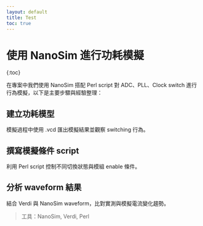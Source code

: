 ```yaml
---
layout: default
title: Test
toc: true
---
```


# 使用 NanoSim 進行功耗模擬

{:toc}

在專案中我們使用 NanoSim 搭配 Perl script 對 ADC、PLL、Clock switch 進行行為模擬，以下是主要步驟與經驗整理：

## 建立功耗模型
模擬過程中使用 .vcd 匯出模擬結果並觀察 switching 行為。

## 撰寫模擬條件 script
利用 Perl script 控制不同切換狀態與模組 enable 條件。

## 分析 waveform 結果
結合 Verdi 與 NanoSim waveform，比對實測與模擬電流變化趨勢。

> 工具：NanoSim, Verdi, Perl
